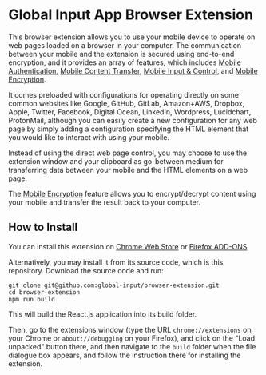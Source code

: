 # Global Input App Browser Extension
This browser extension allows you to use your mobile device to operate on web pages loaded on a browser in your computer. The communication between your mobile and the extension is secured using end-to-end encryption, and it provides an array of features, which includes [Mobile Authentication](https://globalinput.co.uk/global-input-app/mobile-authentication), [Mobile Content Transfer](https://globalinput.co.uk/global-input-app/mobile-content-transfer), [Mobile Input & Control](https://globalinput.co.uk/global-input-app/mobile-input-control), and [Mobile Encryption](https://globalinput.co.uk/global-input-app/mobile-content-encryption). 

It comes preloaded with configurations for operating directly on some common websites like Google, GitHub, GitLab, Amazon+AWS, Dropbox, Apple, Twitter, Facebook, Digital Ocean, LinkedIn, Wordpress, Lucidchart, ProtonMail, although you can easily create a new configuration for any web page by simply adding a configuration specifying the HTML element that you would like to interact with using your mobile.

Instead of using the direct web page control, you may choose to use the extension window and your clipboard as go-between medium 
for transferring data between your mobile and the HTML elements on a web page.

The [Mobile Encryption](https://globalinput.co.uk/global-input-app/mobile-content-encryption) feature allows you to encrypt/decrypt content using your mobile and transfer the result back to your computer. 

## How to Install
You can install this extension on [Chrome Web Store](https://chrome.google.com/webstore/detail/global-input-app/hcklienddlealndjnakkagefaelhnjkp?hl=en) or [Firefox ADD-ONS](https://addons.mozilla.org/en-GB/firefox/addon/global-input-app/).

Alternatively, you may install it from its source code, which is this repository.  Download the source code and run:

```
git clone git@github.com:global-input/browser-extension.git
cd browser-extension
npm run build
```
This will build the React.js application into its build folder.

Then, go to the extensions window (type the URL  ```chrome://extensions``` on your Chrome or ```about://debugging``` on your Firefox), and click on the "Load unpacked" button there, and then navigate to the ```build```  folder when the file dialogue box appears, and follow the instruction there for installing the extension.

